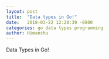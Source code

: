 ```yaml
---
layout: post
title:  "Data types in Go!"
date:   2018-03-22 12:28:39 -0800
categories: go data types programming
author: Himanshu
---
```


Data Types in Go!
